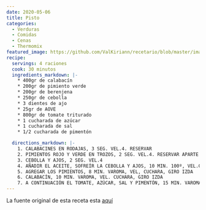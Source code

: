 ```yaml
---
date: 2020-05-06
title: Pisto
categories:
  - Verduras
  - Comidas
  - Cenas
  - Thermomix
featured_image: https://github.com/ValKiriann/recetario/blob/master/images/posts/2020-05-06-pisto.jpg?raw=true
recipe:
  servings: 4 raciones
  cook: 30 minutos
  ingredients_markdown: |-
    * 400gr de calabacín
    * 200gr de pimiento verde
    * 200gr de berenjena
    * 250gr de cebolla
    * 3 dientes de ajo
    * 25gr de AOVE
    * 800gr de tomate triturado
    * 1 cucharada de azúcar
    * 1 cucharada de sal
    * 1/2 cucharada de pimentón

  directions_markdown: |-
    1. CALABACINES EN RODAJAS, 3 SEG. VEL.4. RESERVAR
    2. PIMIENTOS ROJO Y VERDE EN TROZOS, 2 SEG. VEL.4. RESERVAR APARTE DE LOS CALABACINES
    3. CEBOLLA Y AJOS, 2 SEG. VEL.4
    4. AÑADIR EL ACEITE, SOFREÍR LA CEBOLLA Y AJOS, 10 MIN. 100º, VEL.CUCHARA, GIRO IZDA
    5. AGREGAR LOS PIMIENTOS, 8 MIN. VAROMA, VEL, CUCHARA, GIRO IZDA
    6. CALABACÍN, 10 MIN. VAROMA, VEL. CUCHARA, GIRO IZDA
    7. A CONTINUACIÓN EL TOMATE, AZÚCAR, SAL Y PIMENTÓN, 15 MIN. VAROMA, VEL. CUCHARA, GIRO IZDA
---
```

La fuente original de esta receta esta [aquí](https://www.juanideanasevilla.com/2011/05/pisto-tradicional.html?m=1)  